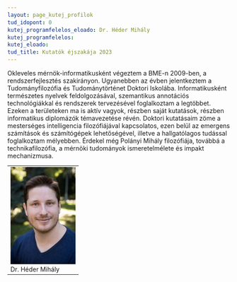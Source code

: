```yaml
---
layout: page_kutej_profilok
tud_idopont: 0
kutej_programfelelos_eloado: Dr. Héder Mihály
kutej_programfelelos: 
kutej_eloado:
tud_title: Kutatók éjszakája 2023
---
```

Okleveles mérnök-informatikusként végeztem a BME-n 2009-ben, a rendszerfejlesztés szakirányon. Ugyanebben az évben jelentkeztem a Tudományfilozófia és Tudománytörténet Doktori Iskolába. 
Informatikusként természetes nyelvek feldolgozásával, szemantikus annotációs technológiákkal és rendszerek tervezésével foglalkoztam a legtöbbet. Ezeken a területeken ma is aktív vagyok, részben saját kutatások, részben informatikus diplomázók témavezetése révén. 
Doktori kutatásaim zöme a mesterséges intelligencia filozófiájával kapcsolatos, ezen belül az emergens számítások és számítógépek lehetőségével, illetve a hallgatólagos tudással foglalkoztam mélyebben. Érdekel még Polányi Mihály filozófiája, továbbá a technikafilozófia, a mérnöki tudományok ismeretelmélete és impakt mechanizmusa.

 <table class="picture">
<tr>
<td>

<div class="gallery">
    <img src="images/Heder_Mihaly.jpg" max-width="250" max-height="200">
  <div class="desc">Dr. Héder Mihály</div>
</div>

</td>
</tr>
</table>
